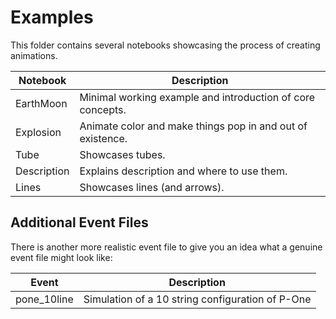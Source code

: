 # Examples

This folder contains several notebooks showcasing the process of creating animations.

| Notebook  | Description |
|-----------|-------------|
| EarthMoon | Minimal working example and introduction of core concepts. |
| Explosion | Animate color and make things pop in and out of existence.|
| Tube      | Showcases tubes. |
| Description | Explains description and where to use them. |
| Lines     | Showcases lines (and arrows). |

## Additional Event Files

There is another more realistic event file to give you an idea what a genuine
event file might look like:

| Event | Description |
|-------|-------------|
| pone_10line | Simulation of a 10 string configuration of P-One |
